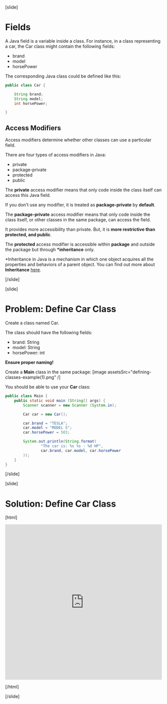 [slide]

# Fields

A Java field is a variable inside a class. For instance, in a class representing a car, the Car class might contain the following fields:

- brand
- model
- horsePower

The corresponding Java class could be defined like this:

```java
public class Car {

    String brand;
    String model;
    int horsePower;

}
```

## Access Modifiers

Access modifiers determine whether other classes can use a particular field.

There are four types of access modifiers in Java:

- private
- package-private
- protected
- public 

The **private** access modifier means that only code inside the class itself can access this Java field.

If you don't use any modifier, it is treated as **package-private** by **default**.

The **package-private** access modifier means that only code inside the class itself, or other classes in the same package, can access the field.

It provides more accessibility than private. But, it is **more restrictive than protected, and public**.

The **protected** access modifier is accessible within **package** and outside the package but through **\*inheritance** only.




\*Inheritance in Java is a mechanism in which one object acquires all the properties and behaviors of a parent object. You can find out more about **Inheritance** [here](https://docs.oracle.com/javase/tutorial/java/concepts/inheritance.html).



[/slide]

[slide]

# Problem: Define Car Class

Create a class named Car.

The class should have the following fields:

- brand: String
- model: String
- horsePower: int

**Ensure proper naming!**

Create a **Main** class in the same package:
[image assetsSrc="defining-classes-example(1).png" /]

You should be able to use your **Car** class:

```java
public class Main {
    public static void main (String[] args) {
        Scanner scanner = new Scanner (System.in);

        Car car = new Car();

        car.brand = "TESLA";
        car.model = "MODEL S";
        car.horsePower = 503;

        System.out.println(String.format(
                "The car is: %s %s - %d HP",
                car.brand, car.model, car.horsePower
        ));
    }
}
```

[/slide]

[slide]

# Solution: Define Car Class

[html]

<iframe frameborder="0" width="100%" height="500px" src="https://repl.it/@amasad/PitifulLastingWhoopingcrane?lite=true"></iframe>


[/html]

[/slide]